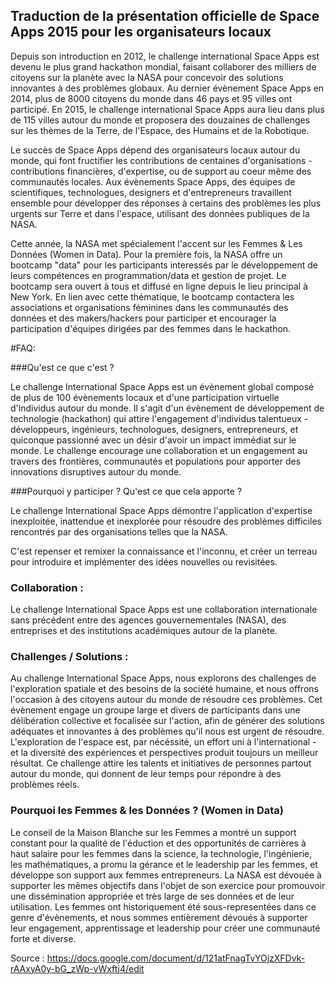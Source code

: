 ## Traduction de la présentation officielle de Space Apps 2015 pour les organisateurs locaux

Depuis son introduction en 2012, le challenge international Space Apps est devenu le plus grand hackathon mondial, faisant collaborer des milliers de citoyens sur la planète avec la NASA pour concevoir des solutions innovantes à des problèmes globaux. Au dernier évènement Space Apps en 2014, plus de 8000 citoyens du monde dans 46 pays et 95 villes ont participé. En 2015, le challenge international Space Apps aura lieu dans plus de 115 villes autour du monde et proposera des douzaines de challenges sur les thèmes de la Terre, de l'Espace, des Humains et de la Robotique.

Le succès de Space Apps dépend des organisateurs locaux autour du monde, qui font fructifier les contributions de centaines d'organisations - contributions financières, d'expertise, ou de support au coeur même des communautés locales. Aux évènements Space Apps, des équipes de scientifiques, technologues, designers et d'entrepreneurs travaillent ensemble pour développer des réponses à certains des problèmes les plus urgents sur Terre et dans l'espace, utilisant des données publiques de la NASA.

Cette année, la NASA met spécialement l'accent sur les Femmes & Les Données (Women in Data). Pour la première fois, la NASA offre un bootcamp "data" pour les participants interessés par le développement de leurs compétences en programmation/data et gestion de projet. Le bootcamp sera ouvert à tous et diffusé en ligne depuis le lieu principal à New York. En lien avec cette thématique, le bootcamp contactera les associations et organisations féminines dans les communautés des données et des makers/hackers pour participer et encourager la participation d'équipes dirigées par des femmes dans le hackathon.

#FAQ:

###Qu'est ce que c'est ?

Le challenge International Space Apps est un évènement global composé de plus de 100 évènements locaux et d'une participation virtuelle d'individus autour du monde. Il s'agit d'un évènement de développement de technologie (hackathon) qui attire l'engagement d'individus talentueux - développeurs, ingénieurs, technologues, designers, entrepreneurs, et quiconque passionné avec un désir d'avoir un impact immédiat sur le monde.
Le challenge encourage une collaboration et un engagement au travers des frontières, communautés et populations pour apporter des innovations disruptives autour du monde.

###Pourquoi y participer ? Qu'est ce que cela apporte ?

Le challenge International Space Apps démontre l'application d'expertise inexploitée, inattendue et inexplorée pour résoudre des problèmes difficiles rencontrés par des organisations telles que la NASA.

C'est repenser et remixer la connaissance et l'inconnu, et créer un terreau pour introduire et implémenter des idées nouvelles ou revisitées.

### Collaboration :

Le challenge International Space Apps  est une collaboration internationale sans précédent entre des agences gouvernementales (NASA), des entreprises et des institutions académiques autour de la planète.

### Challenges / Solutions :

Au challenge International Space Apps, nous explorons des challenges de l'exploration spatiale et des besoins de la société humaine, et nous offrons l'occasion à des citoyens autour du monde de résoudre ces problèmes. 
Cet évènement engage un groupe large et divers de participants dans une délibération collective et focalisée sur l'action, afin de générer des solutions adéquates et innovantes à des problèmes qu'il nous est urgent de résoudre.
L'exploration de l'espace est, par nécéssité, un effort uni à l'international - et la diversité des expériences et perspectives produit toujours un meilleur résultat.
Ce challenge attire les talents et initiatives de personnes partout autour du monde, qui donnent de leur temps pour répondre à des problèmes réels.

### Pourquoi les Femmes & les Données ? (Women in Data)

Le conseil de la Maison Blanche sur les Femmes a montré un support constant pour la qualité de l'éduction et des opportunités de carrières à haut salaire pour les femmes dans la science, la technologie, l'ingénierie, les mathématiques, a promu la gérance et le leadership par les femmes, et développe son support aux femmes entrepreneurs. 
La NASA est dévouée à supporter les mêmes objectifs dans l'objet de son exercice pour promouvoir une dissémination appropriée et très large de ses données et de leur utilisation. Les femmes ont historiquement été sous-representées dans ce genre d'évènements, et nous sommes entièrement dévoués à supporter leur engagement, apprentissage et leadership pour créer une communauté forte et diverse. 

Source : https://docs.google.com/document/d/121atFnagTvYOjzXFDvk-rAAxyA0y-bG_zWp-vWxftj4/edit

